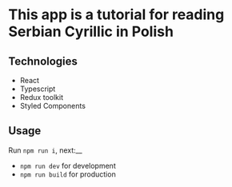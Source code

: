 # This app is a tutorial for reading Serbian Cyrillic in Polish

## Technologies

- React
- Typescript
- Redux toolkit
- Styled Components

## Usage

Run `npm run i`, next:\_\_

- `npm run dev` for development
- `npm run build` for production
